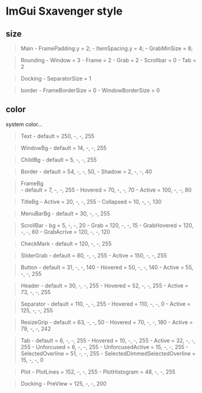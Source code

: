 # ImGui Sxavenger style
## size
> Main
	- FramePadding.y = 2;
	- ItemSpacing.y  = 4;
	- GrabMinSize  = 8;

> Rounding
	- Window    = 3
	- Frame     = 2
	- Grab      = 2
	- Scrollbar = 0
	- Tab       = 2

> Docking
	- SeparatorSize = 1

> border
	- FrameBorderSize  = 0
	- WindowBorderSize = 0

## color
system color...

> Text
	- default = 250, -, -, 255

> WindowBg
	- default = 14, -, -, 255

> ChildBg
	- default = 5, -, -, 255

> Border
	- default = 54, -, -, 50,
	- Shadow  = 2, -, -, 40

> FrameBg  
	- default = 7, -, -, 255
	- Hovered = 70, -, -, 70
	- Active  =  100, -, -, 80

> TitleBg
	- Active    = 20, -, -, 255
	- Collapsed = 10, -, -, 130

> MenuBarBg
	- default = 30, -, -, 255

> ScrollBar
	- bg          = 5, -, -, 20
	- Grab        = 120, -, -, 15
	- GrabHovered = 120, -, -, 60
	- GrabAcrive  = 120, -, -, 120

> CheckMark
	- default = 120, -, -, 255

> SliderGrab
	- default = 80, -, -, 255
	- Active  = 150, -, -, 255

> Button
	- default = 31, -, -, 140
	- Hovered = 50, -, -, 140
	- Active  = 55, -, -, 255

> Header
	- default = 30, -, -, 255
	- Hovered = 52, -, -, 255
	- Active  = 73, -, -, 255

> Separator
	- default = 110, -, -, 255
	- Hovered = 110, -, -, 0
	- Active  = 125, -, -, 255

> ResizeGrip
	- default = 63, -, -, 50
	- Hovered = 70, -, -, 180
	- Active  = 79, -, -, 242

> Tab
	- default                        = 6, -, -, 255
	- Hovered                        = 10, -, -, 255
	- Active                         = 32, -, -, 255
	- Unforcused                     = 6, -, -, 255
	- UnforcusedActive               = 15, -, -, 255
	- SelectedOverline               = 51, -, -, 255
	- SelectedDimmedSelectedOverline = 15, -, -, 0

> Plot
	- PlotLines     = 152, -, -, 255
	- PlotHistogram = 48, -, -, 255

> Docking
	- PreView = 125, -, -, 200